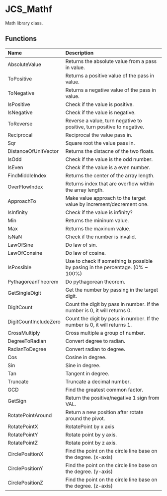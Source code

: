 # JCS_Mathf

Math library class.

## Functions

| Name                  | Description                                                                    |
|:----------------------|:-------------------------------------------------------------------------------|
| AbsoluteValue         | Returns the absolute value from a pass in value.                               |
| ToPositive            | Returns a positive value of the pass in value.                                 |
| ToNegative            | Returns a negative value of the pass in value.                                 |
| IsPositive            | Check if the value is positive.                                                |
| IsNegative            | Check if the value is negative.                                                |
| ToReverse             | Reverse a value, turn negative to positive, turn positive to negative.         |
| Reciprocal            | Reciprocal the value pass in.                                                  |
| Sqr                   | Square root the value pass in.                                                 |
| DistanceOfUnitVector  | Returns the distacne of the two floats.                                        |
| IsOdd                 | Check if the value is the odd number.                                          |
| IsEven                | Check if the value is a even number.                                           |
| FindMiddleIndex       | Returns the center of the array length.                                        |
| OverFlowIndex         | Returns index that are overflow within the array length.                       |
| ApproachTo            | Make value approach to the target value by increment/decrement one.            |
| IsInfinity            | Check if the value is infinity?                                                |
| Min                   | Returns the mininum value.                                                     |
| Max                   | Returns the maxinum value.                                                     |
| IsNaN                 | Check if the number is invalid.                                                |
| LawOfSine             | Do law of sin.                                                                 |
| LawOfConsine          | Do law of cosine.                                                              |
| IsPossible            | Use to check if something is possible by pasing in the percentage. (0% ~ 100%) |
| PythagoreanTheorem    | Do pythagorean theorem.                                                        |
| GetSingleDigit        | Get the number by passing in the target digit.                                 |
| DigitCount            | Count the digit by pass in number. If the number is 0, it will returns 0.      |
| DigitCountIncludeZero | Count the digit by pass in number. If the number is 0, it will returns 1.      |
| CrossMultiply         | Cross multiple a group of number.                                              |
| DegreeToRadian        | Convert degree to radian.                                                      |
| RadianToDegree        | Convert radian to degree.                                                      |
| Cos                   | Cosine in degree.                                                              |
| Sin                   | Sine in degree.                                                                |
| Tan                   | Tangent in degree.                                                             |
| Truncate              | Truncate a decimal number.                                                     |
| GCD                   | Find the greatest common factor.                                               |
| GetSign               | Return the positive/negative 1 sign from VAL.                                  |
| RotatePointAround     | Return a new position after rotate around the pivot.                           |
| RotatePointX          | RotatePoint by x axis                                                          |
| RotatePointY          | Rotate point by y axis.                                                        |
| RotatePointZ          | Rotate point by z axis.                                                        |
| CirclePositionX       | Find the point on the circle line base on the degree. (x-axis)                 |
| CirclePositionY       | Find the point on the circle line base on the degree. (y-axis)                 |
| CirclePositionZ       | Find the point on the circle line base on the degree. (z-axis)                 |
